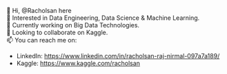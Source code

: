 👋 Hi, @Racholsan here<br>
👀 Interested in Data Engineering, Data Science & Machine Learning.<br>
🌱 Currently working on Big Data Technologies.<br>
💞️ Looking to collaborate on Kaggle.<br> 
📫 You can reach me on:<br> 
- LinkedIn: https://www.linkedin.com/in/racholsan-raj-nirmal-097a7a189/  <br> 
- Kaggle: https://www.kaggle.com/racholsan
                          

<!---
Racholsan/Racholsan is a ✨ special ✨ repository because its `README.md` (this file) appears on your GitHub profile.
You can click the Preview link to take a look at your changes.
--->
